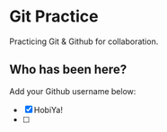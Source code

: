 # Git Practice

Practicing Git &amp; Github for collaboration.

## Who has been here?

Add your Github username below:

- [x] HobiYa!
- [ ]
